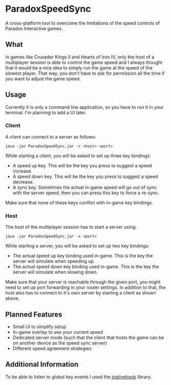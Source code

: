 # ParadoxSpeedSync
A cross-platform tool to overcome the limitations of the speed controls of Paradox Interactive games.

## What
In games like Crusader Kings II and Hearts of Iron IV, only the host of a multiplayer session is able to control the game speed
and I always thought that it would be a nice idea to simply run the game at the speed of the slowest player. That way,
you don't have to ask for permission all the time if you want to adjust the game speed.

## Usage
Currently it is only a command line application, so you have to run it in your terminal. I'm planning to add a UI later.

### Client
A client can connect to a server as follows:
```
java -jar ParadoxSpeedSync.jar -c <host> <port>
```
While starting a client, you will be asked to set up three key bindings:
* A speed up key. This will be the key you press to suggest a speed increase.
* A speed down key. This will be the key you press to suggest a speed decrease.
* A sync key. Sometimes the actual in-game speed will go out of sync with the server speed, then you can press this key to force a re-sync.

Make sure that none of these keys conflict with in-game key bindings.

### Host
The host of the multiplayer session has to start a server using:
```
java -jar ParadoxSpeedSync.jar -s <port>
```
While starting a server, you will be asked to set up two key bindings:
* The actual speed up key binding used in-game. This is the key the server will simulate when speeding up.
* The actual speed down key binding used in-game. This is the key the server will simulate when slowing down.

Make sure that your server is reachable through the given port, you might need to set up port forwarding in your router settings.
In addition to that, the host also has to connect to it's own server by starting a client as shown above.

## Planned Features
* Small UI to simplify setup
* In-game overlay to see your current speed
* Dedicated server mode (such that the client that hosts the game can be on another device as the speed sync server)
* Different speed agreement strategies

## Additional Information
To be able to listen to global key events I used the [jnativehook](https://github.com/kwhat/jnativehook) library.

